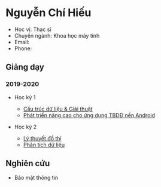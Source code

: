 # Nguyễn Chí Hiếu

- Học vị: Thạc sĩ
- Chuyên ngành: Khoa học máy tính
- Email:
- Phone: 

## Giảng dạy

### 2019-2020

- Học kỳ 1
  - [Cấu trúc dữ liệu & Giải thuật](https://hieuchnguyen.github.io/teaching/data-structures-algorithms/dsa-intro)
  - [Phát triển nâng cao cho ứng dụng TBDĐ nền Android](https://hieuchnguyen.github.io/teaching/android-advanced/android-advanced)

- Học kỳ 2
  - [Lý thuyết đồ thị](https://hieuchnguyen.github.io/teaching/graph-theory/graph-theory)
  - [Phân tích dữ liệu](https://hieuchnguyen.github.io/teaching/graph-theory/graph-theory)

## Nghiên cứu

- Bảo mật thông tin
